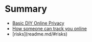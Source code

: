 # Summary

* [Basic DIY Online Privacy](README.md)
* [How someone can track you online](how-someone-can-track-you-online.md)
* \[risks\]\(readme.md\/\#risks\)

